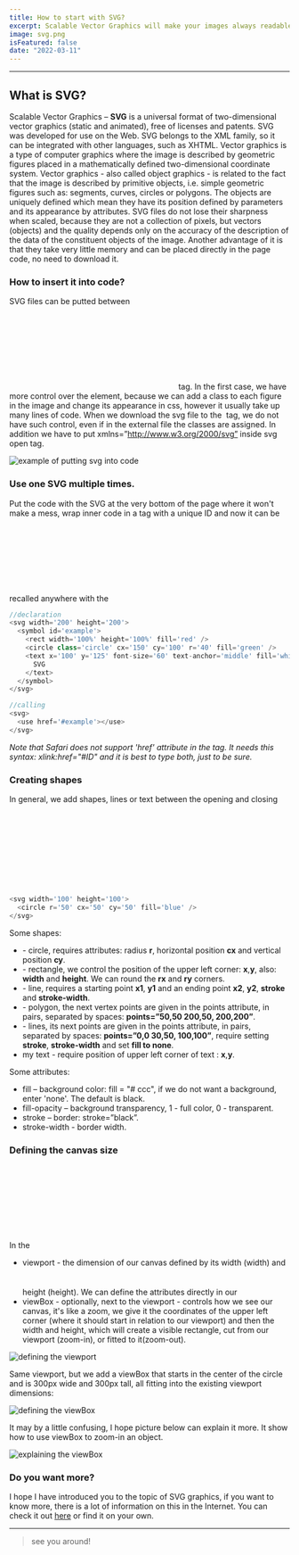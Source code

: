```yaml
---
title: How to start with SVG?
excerpt: Scalable Vector Graphics will make your images always readable, regardless of resolution!
image: svg.png
isFeatured: false
date: "2022-03-11"
---
```


---

## What is SVG?

Scalable Vector Graphics – **SVG** is a universal format of two-dimensional vector graphics (static and animated), free of licenses and patents. SVG was developed for use on the Web. SVG belongs to the XML family, so it can be integrated with other languages, such as XHTML. Vector graphics is a type of computer graphics where the image is described by geometric figures placed in a mathematically defined two-dimensional coordinate system. Vector graphics - also called object graphics - is related to the fact that the image is described by primitive objects, i.e. simple geometric figures such as: segments, curves, circles or polygons. The objects are uniquely defined which mean they have its position defined by parameters and its appearance by attributes. SVG files do not lose their sharpness when scaled, because they are not a collection of pixels, but vectors (objects) and the quality depends only on the accuracy of the description of the data of the constituent objects of the image. Another advantage of it is that they take very little memory and can be placed directly in the page code, no need to download it.

### How to insert it into code?

SVG files can be putted between <svg> tag or as source in <img> tag. In the first case, we have more control over the element, because we can add a class to each figure in the image and change its appearance in css, however it usually take up many lines of code. When we download the svg file to the <img> tag, we do not have such control, even if in the external file the classes are assigned. In addition we have to put xmlns=”http://www.w3.org/2000/svg” inside svg open tag.

![example of putting svg into code](svg-example-one.svg)

### Use one SVG multiple times.

Put the code with the SVG at the very bottom of the page where it won't make a mess, wrap inner code in a <symbol> tag with a unique ID and now it can be recalled anywhere with the <svg> and <use> tags with particular ID. Without recall the image will not display, thanks to the <symbol> tag. Example below.

```js
//declaration
<svg width='200' height='200'>
  <symbol id='example'>
    <rect width='100%' height='100%' fill='red' />
    <circle class='circle' cx='150' cy='100' r='40' fill='green' />
    <text x='100' y='125' font-size='60' text-anchor='middle' fill='white'>
      SVG
    </text>
  </symbol>
</svg>
```

```js
//calling
<svg>
  <use href='#example'></use>
</svg>
```

_Note that Safari does not support 'href' attribute in the <use> tag. It needs this syntax: xlink:href="#ID" and it is best to type both, just to be sure._

### Creating shapes

In general, we add shapes, lines or text between the opening and closing <svg> tags. Each of these elements must have a specific position on our canvas and appearance. Many attributes are set by default (e.g. background color to black). The order in which elements are entered in the code determines which element is above which. In the example below, we draw a circle by using the appropriate <circle /> tag and specifying it in the viewport: radius 50px, center located 100px horizontally and 100px vertically from the start of our canvas (i.e. the top left corner). Fill color: blue.

```js
<svg width='100' height='100'>
  <circle r='50' cx='50' cy='50' fill='blue' />
</svg>
```

Some shapes:

- <circle /> - circle, requires attributes: radius **r**, horizontal position **cx** and vertical position **cy**.
- <rect /> - rectangle, we control the position of the upper left corner: **x**,**y**, also: **width** and **height**. We can round the **rx** and **ry** corners.
- <line /> - line, requires a starting point **x1**, **y1** and an ending point **x2**, **y2**, **stroke** and **stroke-width**.
- <poligon /> - polygon, the next vertex points are given in the points attribute, in pairs, separated by spaces: **points=”50,50 200,50, 200,200”**.
- <polyline /> - lines, its next points are given in the points attribute, in pairs, separated by spaces: **points=”0,0 30,50, 100,100”**, require setting **stroke**, **stroke-width** and set **fill to none**.
- <text>my text</text> - require position of upper left corner of text : **x**,**y**.

Some attributes:

- fill – background color: fill = "# ccc", if we do not want a background, enter 'none'. The default is black.
- fill-opacity – background transparency, 1 - full color, 0 - transparent.
- stroke – border: stroke=”black”.
- stroke-width - border width.

### Defining the canvas size

In the <svg> tag itself, we specify the canvas dimensions. We can use two options here:

- viewport - the dimension of our canvas defined by its width (width) and height (height). We can define the attributes directly in our <svg width="50" height="50" > tag, or assign a class in it and define the width and height in css.
- viewBox - optionally, next to the viewport - controls how we see our canvas, it's like a zoom, we give it the coordinates of the upper left corner (where it should start in relation to our viewport) and then the width and height, which will create a visible rectangle, cut from our viewport (zoom-in), or fitted to it(zoom-out).

![defining the viewport](svg-example-two.svg)

Same viewport, but we add a viewBox that starts in the center of the circle and is 300px wide and 300px tall, all fitting into the existing viewport dimensions:

![defining the viewBox](svg-example-three.svg)

It may by a little confusing, I hope picture below can explain it more. It show how to use viewBox to zoom-in an object.

![explaining the viewBox](svg-example-four.svg)

### Do you want more?

I hope I have introduced you to the topic of SVG graphics, if you want to know more, there is a lot of information on this in the Internet. You can check it out [here](https://www.w3schools.com/graphics/svg_intro.asp) or find it on your own.

---

> see you around!
